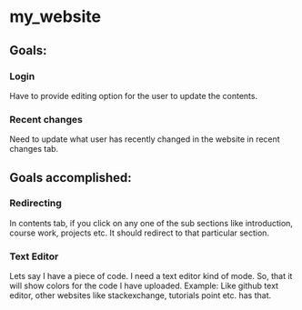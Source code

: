 # my_website

## Goals:

### Login
Have to provide editing option for the user to update the contents.

### Recent changes
Need to update what user has recently changed in the website in recent changes tab.


## Goals accomplished:
### Redirecting

In contents tab, if you click on any one of the sub sections like introduction, course work, projects etc. It should redirect to that particular section.

### Text Editor
Lets say I have a piece of code. I need a text editor kind of mode. So, that it will show colors for the code I have uploaded. Example: Like github text editor, other websites like stackexchange, tutorials point etc. has that.

